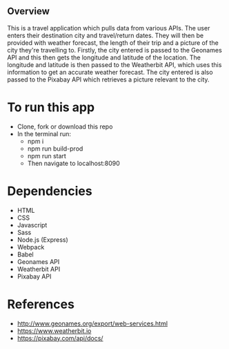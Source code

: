 ## Overview
This is a travel application which pulls data from various APIs. 
The user enters their destination city and travel/return dates. They will then be provided with weather forecast, the length of their trip and a picture of the city they're travelling to. 
Firstly, the city entered is passed to the Geonames API and this then gets the longitude and latitude of the location. The longitude and latitude is then passed to the Weatherbit API, which uses this information to get an accurate weather forecast. The city entered is also passed to the Pixabay API which retrieves a picture relevant to the city.  

# To run this app
* Clone, fork or download this repo
* In the terminal run:
  * npm i
  * npm run build-prod
  * npm run start
  * Then navigate to localhost:8090

# Dependencies
* HTML
* CSS
* Javascript
* Sass
* Node.js (Express)
* Webpack
* Babel
* Geonames API
* Weatherbit API 
* Pixabay API

# References
* http://www.geonames.org/export/web-services.html
* https://www.weatherbit.io
* https://pixabay.com/api/docs/



